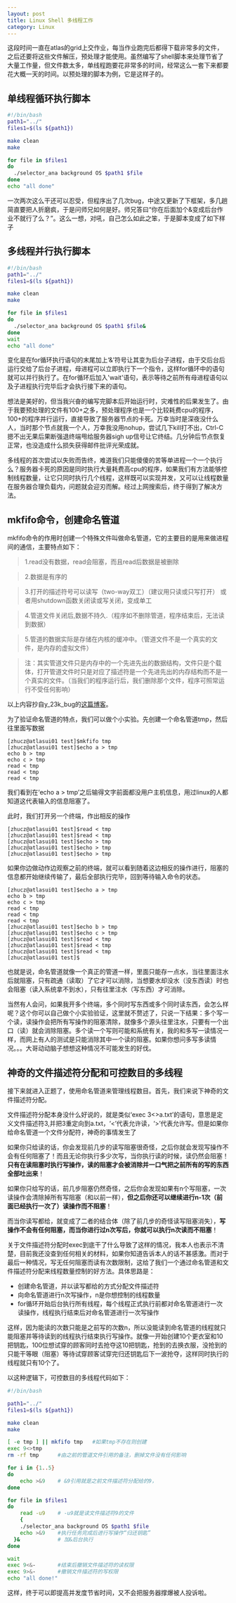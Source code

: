 ```yaml
---
layout: post
title: Linux Shell 多线程工作
category: Linux
---
```

这段时间一直在atlas的grid上交作业，每当作业跑完后都得下载非常多的文件，之后还要将这些文件解压，预处理才能使用。虽然编写了shell脚本来处理节省了大量工作量，但文件数太多，单线程跑要花非常多的时间，经常这么一套下来都要花大概一天的时间。以预处理的脚本为例，它是这样子的。

## 单线程循环执行脚本
```bash
#!/bin/bash
path1="../"
files1=$(ls ${path1})

make clean
make

for file in $files1
do
  ./selector_ana background OS $path1 $file
done
echo "all done"
```
一次两次这么干还可以忍受，但程序出了几次bug，中途又更新了下框架，多几趟简直要把人折磨疯，于是问师兄如何是好。师兄答曰“你在后面加个&变成后台作业不就行了么？”。这么一想，对吼，自己怎么如此之笨，于是脚本变成了如下样子

## 多线程并行执行脚本
```bash
#!/bin/bash
path1="../"
files1=$(ls ${path1})

make clean
make

for file in $files1
do
  ./selector_ana background OS $path1 $file&
done
wait
echo "all done"
```
变化是在for循环执行语句的末尾加上‘&’符号让其变为后台子进程，由于交后台后运行交给了后台子进程，母进程可以立即执行下一个指令，这样for循环中的语句就可以并行执行了。在for循环后加入'wait'语句，表示等待之前所有母进程语句以及子进程执行完毕后才会执行接下来的语句。

想法是美好的，但当我兴奋的编写完脚本后开始运行时，灾难性的后果发生了。由于我要预处理的文件有100+之多，预处理程序也是一个比较耗费cpu的程序，100+的程序并行运行，直接导致了服务器节点的卡死。万幸当时是深夜没什么人，当时那个节点就我一个人，万幸我没用nohup，尝试几下kill打不出，Ctrl-C摁不出无果后果断强退终端甩给服务器sigh up信号让它终结。几分钟后节点恢复正常，也没造成什么损失获得邮件批评光荣成就。

多线程的首次尝试以失败而告终，难道我们只能傻傻的苦等单进程一个一个执行么？服务器卡死的原因是同时执行大量耗费高cpu的程序，如果我们有方法能够控制线程数量，让它只同时执行几个线程，这样既可以实现并发，又可以让线程数量在服务器合理负载内，问题就会迎刃而解。经过上网搜索后，终于得到了解决方法。

## mkfifo命令，创建命名管道
mkfifo命令的作用时创建一个特殊文件叫做命名管道，它的主要目的是用来做进程间的通信，主要特点如下：
>1.read没有数据，read会阻塞，而且read后数据是被删除

>2.数据是有序的

>3.打开的描述符号可以读写（two-way双工）（建议用只读或只写打开）
或者用shutdown函数关闭读或写关闭，变成单工

>4.管道文件关闭后,数据不持久.（程序如不删除管道，程序结束后，无法读到数据）

>5.管道的数据实际是存储在内核的缓冲中。（管道文件不是一个真实的文件，是内存的虚拟文件）

>注：其实管道文件只是内存中的一个先进先出的数据结构，文件只是个载体，打开管道文件时只是对应了描述符是一个先进先出的内存结构而不是一个真实的文件。（当我们的程序运行后，我们删除那个文件，程序可照常运行不受任何影响）

以上内容抄自y_23k_bug的[这篇博客](http://blog.csdn.net/y_23k_bug/article/details/9966025)。

为了验证命名管道的特点，我们可以做个小实验。先创建一个命名管道tmp，然后往里面写数据

```
[zhucz@atlasui01 test]$mkfifo tmp
[zhucz@atlasui01 test]$echo a > tmp
echo b > tmp
echo c > tmp
read < tmp
read < tmp
read < tmp
```
我们看到在‘echo a > tmp’之后输得文字前面都没用户主机信息，用过linux的人都知道这代表输入的信息阻塞了。

此时，我们打开另一个终端，作出相反的操作

```
[zhucz@atlasui01 test]$read < tmp
[zhucz@atlasui01 test]$read < tmp
[zhucz@atlasui01 test]$echo > tmp
[zhucz@atlasui01 test]$echo > tmp
[zhucz@atlasui01 test]$echo > tmp
```

如果你边做动作边观察之前的终端，就可以看到随着这边相反的操作进行，阻塞的信息都开始继续传输了，最后全部执行完毕，回到等待输入命令的状态。

```
[zhucz@atlasui01 test]$echo a > tmp
echo b > tmp
echo c > tmp
read < tmp
read < tmp
read < tmp
[zhucz@atlasui01 test]$echo b > tmp
[zhucz@atlasui01 test]$echo c > tmp
[zhucz@atlasui01 test]$read < tmp
[zhucz@atlasui01 test]$read < tmp
[zhucz@atlasui01 test]$read < tmp
[zhucz@atlasui01 test]$
```

也就是说，命名管道就像一个真正的管道一样，里面只能存一点水，当往里面注水后就阻塞，只有疏通（读取）了它才可以消除，当想要水却没水（没东西读）时也会阻塞（读入系统拿不到水），只有往里注水（写东西）才可消除。

当然有人会问，如果我开多个终端，多个同时写东西或多个同时读东西，会怎么样呢？这个你可以自己做个小实验验证，这里就不赘述了，只说一下结果：多个写一个读，读操作会把所有写操作的阻塞清除，就像多个源头往里注水，只要有一个出口（读）就会消除阻塞。多个读一个写则可能和系统有关，我的和多写一读情况一样，而网上有人的测试是只能消除其中一个读的阻塞。如果你想问多写多读情况。。。大哥动动脑子想想这种情况不可能发生的好伐。

## 神奇的文件描述符分配和可控数目的多线程

接下来就进入正题了，使用命名管道来管理线程数目。首先，我们来说下神奇的文件描述符分配。

文件描述符分配本身没什么好说的，就是类似‘exec 3<>a.txt’的语句，意思是定义文件描述符3,并把3重定向到a.txt，‘<’代表允许读，‘>’代表允许写。但是如果你给命名管道一个文件分配符，神奇的事情发生了

如果你只给读的话，你会发现前几步的读写阻塞很奇怪，之后你就会发现写操作不会有任何阻塞了！而且无论你执行多少次写，当你执行读的时候，读仍然会阻塞！**只有在读阻塞时执行写操作，读的阻塞才会被消除并一口气把之前所有的写的东西全部吐出来**！

如果你只给写的话，前几步阻塞仍然奇怪，之后你会发现如果有n个写阻塞，一次读操作会清除掉所有写阻塞（和以前一样），**但之后你还可以继续进行n-1次（前面已经执行一次了）读操作而不阻塞**！

而当你读写都给，就变成了二者的结合体（除了前几步的奇怪读写阻塞消失），**写操作不会有任何阻塞，而当你进行过n次写后，你就可以执行n次读而不阻塞**！

关于文件描述符分配时exec到底干了什么导致了这样的情况，我本人也表示不清楚，目前我还没查到任何相关的材料，如果你知道告诉本人的话不甚感激。而对于最后一种情况，写无任何阻塞而读有次数限制，这给了我们一个通过命名管道和文件描述符分配来线程数量控制的好方法。具体思路是：

- 创建命名管道，并以读写都给的方式分配文件描述符
- 向命名管道进行n次写操作，n是你想控制的线程数量
- for循环开始后台执行所有线程，每个线程正式执行前都对命名管道进行一次读操作，线程执行结束后对命名管道进行一次写操作

这样，因为能读的次数只能是之前写的次数n，所以没能读到命名管道的线程就只能阻塞并等待读到的线程执行结束执行写操作。就像一开始创建10个更衣室和10把钥匙，100位想试穿的顾客同时去抢夺这10把钥匙，抢到的去换衣服，没抢到的只能干等眼（阻塞）等待试穿顾客试穿完归还钥匙后下一波抢夺，这样同时执行的线程就只有10个了。

以这种逻辑下，可控数目的多线程代码如下：

```bash
#!/bin/bash

path1="../"
files1=$(ls ${path1})

make clean
make

[ -e tmp ] || mkfifo tmp   #如果tmp不存在则创建
exec 9<>tmp
rm -rf tmp      #由之前的管道文件引用的备注，删掉文件没有任何影响

for i in {1..5}
do
    echo >&9    # &9引用就是之前文件描述符分配给的9，
done

for file in $files1
do
    read -u9    # -u9就是读文件描述符9的文件
    {
    ./selector_ana background OS $path1 $file
    echo >&9    #执行任务完成后进行写操作“归还钥匙”
  }&            # 加&后台执行
done

wait
exec 9<&-       #结束后撤销文件描述符的读权限
exec 9>&-       #撤销文件描述符的写权限
echo "all done!"
```

这样，终于可以即提高并发度节省时间，又不会把服务器撑爆被人投诉啦。
